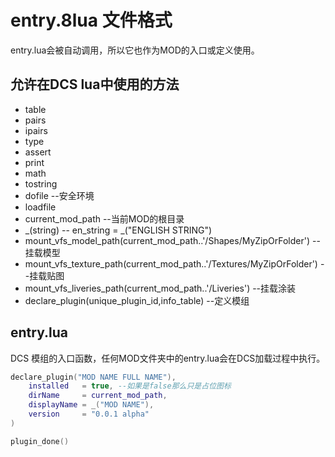 # entry.8lua 文件格式

entry.lua会被自动调用，所以它也作为MOD的入口或定义使用。

## 允许在DCS lua中使用的方法

* table
* pairs
* ipairs
* type
* assert
* print
* math
* tostring
* dofile                                   --安全环境
* loadfile
* current_mod_path           --当前MOD的根目录
* _(string)                              -- en_string = _("ENGLISH STRING")
* mount_vfs_model_path(current_mod_path..'/Shapes/MyZipOrFolder')     --挂载模型
* mount_vfs_texture_path(current_mod_path..'/Textures/MyZipOrFolder')  --挂载贴图
* mount_vfs_liveries_path(current_mod_path..'/Liveries')                                --挂载涂装
* declare_plugin(unique_plugin_id,info_table)                --定义模组

## entry.lua

DCS 模组的入口函数，任何MOD文件夹中的entry.lua会在DCS加载过程中执行。

```lua
declare_plugin("MOD NAME FULL NAME"),
    installed 	= true, --如果是false那么只是占位图标
	dirName 	= current_mod_path,
	displayName	= _("MOD NAME"),
	version 	= "0.0.1 alpha"
)

plugin_done()
```

